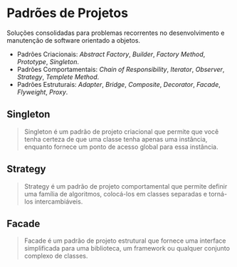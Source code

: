 # Padrões de Projetos

Soluções consolidadas para problemas recorrentes no desenvolvimento e manutenção de software orientado a objetos.

- Padrões Criacionais: *Abstract Factory*, *Builder*, *Factory Method*, *Prototype*, *Singleton*.
- Padrões Comportamentais: *Chain of Responsibility*, *Iterator*, *Observer*, *Strategy*, *Templete Method*.
- Padrões Estruturais: *Adapter*, *Bridge*, *Composite*, *Decorator*, *Facade*, *Flyweight*, *Proxy*.

## Singleton
> Singleton é um padrão de projeto criacional que permite que você tenha certeza de que uma classe tenha apenas uma instância, enquanto fornece um ponto de acesso global para essa instância.

## Strategy
> Strategy é um padrão de projeto comportamental que permite definir uma família de algoritmos, colocá-los em classes separadas e torná-los intercambiáveis.

## Facade
> Facade é um padrão de projeto estrutural que fornece uma interface simplificada para uma biblioteca, um framework ou qualquer conjunto complexo de classes.